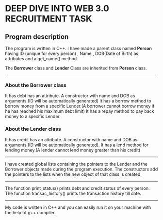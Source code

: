 # DEEP DIVE INTO WEB 3.0 RECRUITMENT TASK
## Program description

The program is written in C++.
I have made a parent class named **Person** having ID (unique for every person) , Name , DOB(Date of Birth) as attributes and a get_name() method.

The **Borrower** class and **Lender** Class are inherited from **Person** class.

---
### About the Borrower class

It has debt has an attribute.
A constructor with name and DOB as arguments.(ID will be automatically generated)
It has a borrow method to borrow money from a specific Lender.(A borrower cannot borrow money if he has reached his maximum debt limit)
It has a repay method to pay back money to a specific Lender.

### About the Lender class

It has credit has an attribute.
A constructor with name and DOB as arguments.(ID will be automatically generated).
It has a lend method for lending money.(A lender cannot lend money greater than his credit)

---

I have created global lists containing the pointers to the Lender and the Borrower objects made during the program execution.
The constructors add the pointers to the lists when the new object of that class is created.

---
The function print_status() prints debt and credit status of every person.
The function transac_history() prints the transaction history till date.

---
My code is written in C++ and you can easily run it on your machine with the help of g++ compiler.
